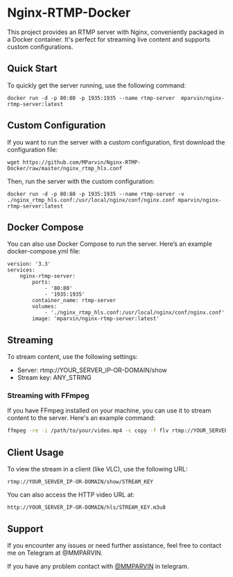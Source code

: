# Nginx-RTMP-Docker

This project provides an RTMP server with Nginx, conveniently packaged in a Docker container. It's perfect for streaming live content and supports custom configurations.

## Quick Start

To quickly get the server running, use the following command:

```
docker run -d -p 80:80 -p 1935:1935 --name rtmp-server  mparvin/nginx-rtmp-server:latest
```

## Custom Configuration

If you want to run the server with a custom configuration, first download the configuration file:

```
wget https://github.com/MParvin/Nginx-RTMP-Docker/raw/master/nginx_rtmp_hls.conf
```

Then, run the server with the custom configuration:

```
docker run -d -p 80:80 -p 1935:1935 --name rtmp-server -v ./nginx_rtmp_hls.conf:/usr/local/nginx/conf/nginx.conf mparvin/nginx-rtmp-server:latest
```

## Docker Compose

You can also use Docker Compose to run the server. Here’s an example docker-compose.yml file:

```
version: '3.3'
services:
    nginx-rtmp-server:
        ports:
            - '80:80'
            - '1935:1935'
        container_name: rtmp-server
        volumes:
            - './nginx_rtmp_hls.conf:/usr/local/nginx/conf/nginx.conf'
        image: 'mparvin/nginx-rtmp-server:latest'
```

## Streaming
To stream content, use the following settings:

* Server: rtmp://YOUR_SERVER_IP-OR-DOMAIN/show
* Stream key: ANY_STRING

### Streaming with FFmpeg
If you have FFmpeg installed on your machine, you can use it to stream content to the server. Here's an example command:

```bash
ffmpeg -re -i /path/to/your/video.mp4 -c copy -f flv rtmp://YOUR_SERVER_IP-OR-DOMAIN/show/STREAM_KEY
```


## Client Usage

To view the stream in a client (like VLC), use the following URL:


```
rtmp://YOUR_SERVER_IP-OR-DOMAIN/show/STREAM_KEY
```

You can also access the HTTP video URL at:

```
http://YOUR_SERVER_IP-OR-DOMAIN/hls/STREAM_KEY.m3u8
```

## Support

If you encounter any issues or need further assistance, feel free to contact me on Telegram at @MMPARVIN.

If you have any problem contact with [@MMPARVIN](https://telegram.me/mmparvin) in telegram.
